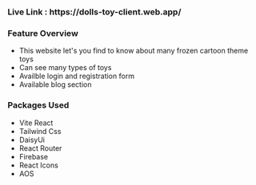 <h3> Live Link : https://dolls-toy-client.web.app/ </h3>

<h3>Feature Overview</h3>


- This website let's you find to know about many frozen cartoon theme toys
- Can see many types of toys
- Availble login and registration form
- Available blog section 


<h3>Packages Used</h3>


- Vite React
- Tailwind Css
- DaisyUi
- React Router
- Firebase
- React Icons
- AOS

